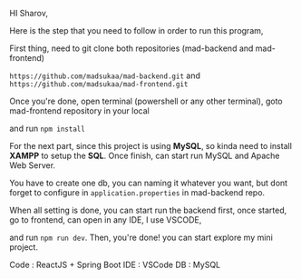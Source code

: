 HI Sharov, 

Here is the step that you need to follow in order to run this program, 

First thing, need to git clone both repositories (mad-backend and mad-frontend)

`https://github.com/madsukaa/mad-backend.git` and `https://github.com/madsukaa/mad-frontend.git`

Once you're done, open terminal (powershell or any other terminal), goto mad-frontend repository in your local 

and run `npm install`

For the next part, since this project is using **MySQL**, so kinda need to install **XAMPP** to setup the **SQL**. Once finish, can start run MySQL and Apache Web Server.

You have to create one db, you can naming it whatever you want, but dont forget to configure in `application.properties` in mad-backend repo.

When all setting is done, you can start run the backend first, once started, go to frontend, can open in any IDE, I use VSCODE, 

and run `npm run dev`. Then, you're done! you can start explore my mini project. 

Code : ReactJS + Spring Boot 
IDE : VSCode
DB : MySQL


